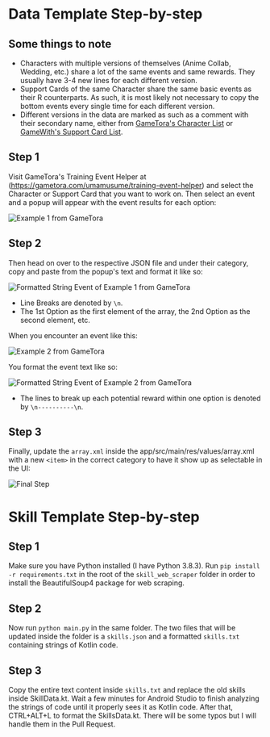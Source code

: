 # Data Template Step-by-step

## Some things to note
- Characters with multiple versions of themselves (Anime Collab, Wedding, etc.) share a lot of the same events and same rewards. They usually have 3-4 new lines for each different version.
- Support Cards of the same Character share the same basic events as their R counterparts. As such, it is most likely not necessary to copy the bottom events every single time for each different version.
- Different versions in the data are marked as such as a comment with their secondary name, either from [GameTora's Character List](https://gametora.com/umamusume/characters) or [GameWith's Support Card List](https://gamewith.jp/uma-musume/article/show/255037).

## Step 1
Visit GameTora's Training Event Helper at (https://gametora.com/umamusume/training-event-helper) and select the Character or Support Card that you want to work on. Then select an event and a popup will appear with the event results for each option:

![Example 1 from GameTora](https://raw.githubusercontent.com/steve1316/uma-android-training-helper/main/app/src/main/assets/readme/example1.png)

## Step 2
Then head on over to the respective JSON file and under their category, copy and paste from the popup's text and format it like so:

![Formatted String Event of Example 1 from GameTora](https://raw.githubusercontent.com/steve1316/uma-android-training-helper/main/app/src/main/assets/readme/example1_formatted.png)

- Line Breaks are denoted by ```\n```.
- The 1st Option as the first element of the array, the 2nd Option as the second element, etc.

When you encounter an event like this:

![Example 2 from GameTora](https://raw.githubusercontent.com/steve1316/uma-android-training-helper/main/app/src/main/assets/readme/example2.png)

You format the event text like so:

![Formatted String Event of Example 2 from GameTora](https://raw.githubusercontent.com/steve1316/uma-android-training-helper/main/app/src/main/assets/readme/example2_formatted.png)

- The lines to break up each potential reward within one option is denoted by ```\n----------\n```.

## Step 3
Finally, update the ```array.xml``` inside the app/src/main/res/values/array.xml with a new ```<item>``` in the correct category to have it show up as selectable in the UI:

![Final Step](https://raw.githubusercontent.com/steve1316/uma-android-training-helper/main/app/src/main/assets/readme/example3.png)

# Skill Template Step-by-step

## Step 1
Make sure you have Python installed (I have Python 3.8.3). Run ```pip install -r requirements.txt``` in the root of the ```skill_web_scraper``` folder in order to install the BeautifulSoup4 package for web scraping.

## Step 2
Now run ```python main.py``` in the same folder. The two files that will be updated inside the folder is a ```skills.json``` and a formatted ```skills.txt``` containing strings of Kotlin code.

## Step 3
Copy the entire text content inside ```skills.txt``` and replace the old skills inside SkillData.kt. Wait a few minutes for Android Studio to finish analyzing the strings of code until it properly sees it as Kotlin code. After that, CTRL+ALT+L to format the SkillsData.kt. There will be some typos but I will handle them in the Pull Request.
